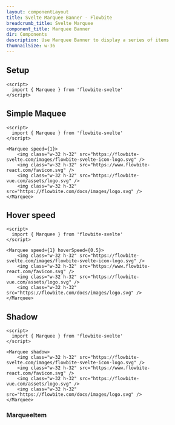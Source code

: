 ```yaml
---
layout: componentLayout
title: Svelte Marquee Banner - Flowbite
breadcrumb_title: Svelte Marquee
component_title: Marquee Banner
dir: Components
description: Use Marquee Banner to display a series of items
thumnailSize: w-36
---
```


<script>
  import { TableProp, TableDefaultRow, DocBadgeList } from '../../utils'
  import { Badge, Heading, P, A } from '$lib'
  import { props as items1 } from '../../props/Marquee.json'

  const events = ["on:blur","on:change","on:click","on:focus","on:keydown","on:keypress","on:keyup","on:mouseenter","on:mouseleave","on:mouseover"];
</script>

## Setup

```svelte example hideOutput
<script>
  import { Marquee } from 'flowbite-svelte'
</script>
```

## Simple Maquee

```svelte  example hideScript
<script>
  import { Marquee } from 'flowbite-svelte'
</script>

<Marquee speed={1}>
    <img class="w-32 h-32" src="https://flowbite-svelte.com/images/flowbite-svelte-icon-logo.svg" />
    <img class="w-32 h-32" src="https://www.flowbite-react.com/favicon.svg" />
    <img class="w-32 h-32" src="https://flowbite-vue.com/assets/logo.svg" />
    <img class="w-32 h-32" src="https://flowbite.com/docs/images/logo.svg" />
</Marquee>
```

## Hover speed

```svelte  example hideScript
<script>
  import { Marquee } from 'flowbite-svelte'
</script>

<Marquee speed={1} hoverSpeed={0.5}>
    <img class="w-32 h-32" src="https://flowbite-svelte.com/images/flowbite-svelte-icon-logo.svg" />
    <img class="w-32 h-32" src="https://www.flowbite-react.com/favicon.svg" />
    <img class="w-32 h-32" src="https://flowbite-vue.com/assets/logo.svg" />
    <img class="w-32 h-32" src="https://flowbite.com/docs/images/logo.svg" />
</Marquee>
```

## Shadow

```svelte  example hideScript
<script>
  import { Marquee } from 'flowbite-svelte'
</script>

<Marquee shadow>
    <img class="w-32 h-32" src="https://flowbite-svelte.com/images/flowbite-svelte-icon-logo.svg" />
    <img class="w-32 h-32" src="https://www.flowbite-react.com/favicon.svg" />
    <img class="w-32 h-32" src="https://flowbite-vue.com/assets/logo.svg" />
    <img class="w-32 h-32" src="https://flowbite.com/docs/images/logo.svg" />
</Marquee>
```

### MarqueeItem

<TableProp>
  <TableDefaultRow items={items1} rowState='hover' />
</TableProp>
